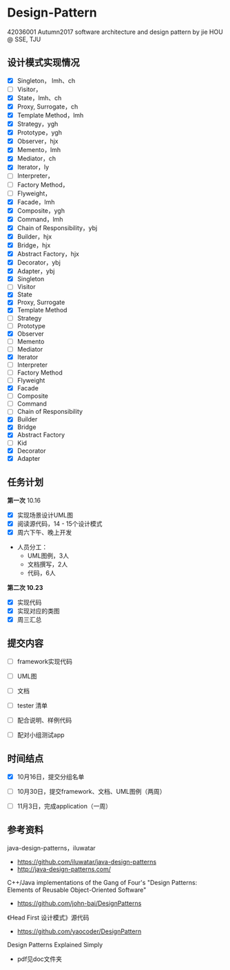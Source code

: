 # Design-Pattern
42036001 Autumn2017 software architecture and design pattern by jie HOU @ SSE, TJU




## 设计模式实现情况

- [x] Singleton， lmh、ch
- [ ] Visitor，
- [x] State，lmh、ch
- [x] Proxy, Surrogate，ch
- [x] Template Method，lmh
- [x] Strategy，ygh
- [x] Prototype，ygh
- [x] Observer，hjx
- [x] Memento，lmh
- [x] Mediator，ch
- [x] Iterator，ly
- [ ] Interpreter，
- [ ] Factory Method，
- [ ] Flyweight，
- [x] Facade，lmh
- [x] Composite，ygh
- [x] Command，lmh
- [x] Chain of Responsibility，ybj
- [x] Builder，hjx
- [x] Bridge，hjx
- [x] Abstract Factory，hjx
- [x] Decorator，ybj
- [x] Adapter，ybj
- [x] Singleton
- [ ] Visitor
- [x] State
- [x] Proxy, Surrogate
- [x] Template Method
- [ ] Strategy
- [ ] Prototype
- [x] Observer
- [ ] Memento
- [ ] Mediator
- [x] Iterator
- [ ] Interpreter
- [ ] Factory Method
- [ ] Flyweight
- [x] Facade
- [ ] Composite
- [ ] Command
- [ ] Chain of Responsibility
- [x] Builder
- [x] Bridge
- [x] Abstract Factory
- [ ] Kid
- [x] Decorator
- [x] Adapter
## 任务计划

**第一次** 10.16

- [x] 实现场景设计UML图
- [x] 阅读源代码，14 - 15个设计模式
- [x] 周六下午、晚上开发

- 人员分工：
  - UML图例，3人
  - 文档撰写，2人 
  - 代码，6人

**第二次 10.23**

- [x] 实现代码
- [x] 实现对应的类图
- [x] 周三汇总

## 提交内容

- [ ] framework实现代码
- [ ] UML图
- [ ] 文档
- [ ] tester 清单
- [ ] 配合说明、样例代码
- [ ] 配对小组测试app



## 时间结点

- [x] 10月16日，提交分组名单 
- [ ] 10月30日，提交framework、文档、UML图例（两周）
- [ ] 11月3日，完成application（一周）



## 参考资料

java-design-patterns，iluwatar

- https://github.com/iluwatar/java-design-patterns 
- http://java-design-patterns.com/

C++/Java implementations of the Gang of Four's "Design Patterns: Elements of Reusable Object-Oriented Software"

- https://github.com/john-bai/DesignPatterns

《Head First 设计模式》源代码

- https://github.com/yaocoder/DesignPattern

Design Patterns Explained Simply

- pdf见doc文件夹
